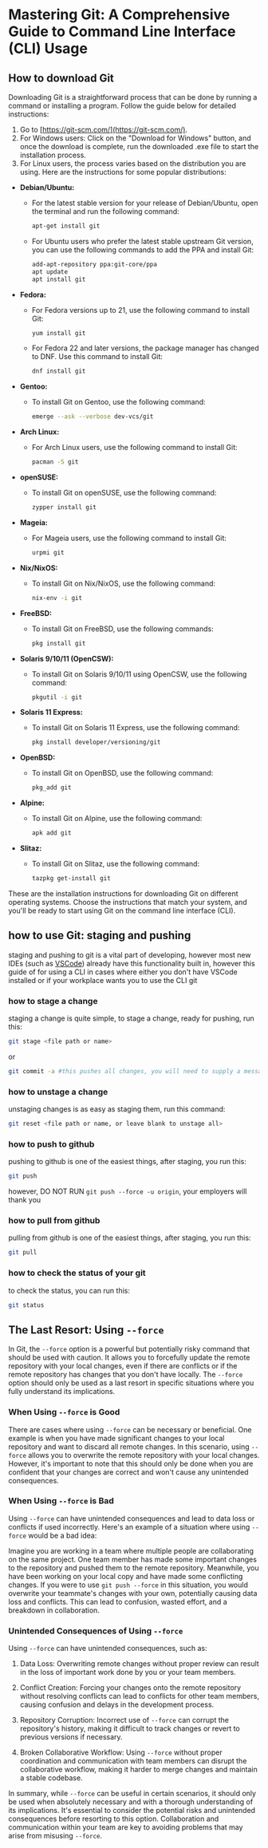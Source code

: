 # Mastering Git: A Comprehensive Guide to Command Line Interface (CLI) Usage

## How to download Git

Downloading Git is a straightforward process that can be done by running a command or installing a program. Follow the guide below for detailed instructions:

1. Go to [https://git-scm.com/](https://git-scm.com/).
2. For Windows users: Click on the "Download for Windows" button, and once the download is complete, run the downloaded .exe file to start the installation process.
3. For Linux users, the process varies based on the distribution you are using. Here are the instructions for some popular distributions:

- **Debian/Ubuntu:**
   - For the latest stable version for your release of Debian/Ubuntu, open the terminal and run the following command:
     ```bash
     apt-get install git
     ```

   - For Ubuntu users who prefer the latest stable upstream Git version, you can use the following commands to add the PPA and install Git:
     ```bash
     add-apt-repository ppa:git-core/ppa
     apt update
     apt install git
     ```

- **Fedora:**
   - For Fedora versions up to 21, use the following command to install Git:
     ```bash
     yum install git
     ```

   - For Fedora 22 and later versions, the package manager has changed to DNF. Use this command to install Git:
     ```bash
     dnf install git
     ```

- **Gentoo:**
   - To install Git on Gentoo, use the following command:
     ```bash
     emerge --ask --verbose dev-vcs/git
     ```

- **Arch Linux:**
   - For Arch Linux users, use the following command to install Git:
     ```bash
     pacman -S git
     ```

- **openSUSE:**
   - To install Git on openSUSE, use the following command:
     ```bash
     zypper install git
     ```

- **Mageia:**
   - For Mageia users, use the following command to install Git:
     ```bash
     urpmi git
     ```

- **Nix/NixOS:**
   - To install Git on Nix/NixOS, use the following command:
     ```bash
     nix-env -i git
     ```

- **FreeBSD:**
   - To install Git on FreeBSD, use the following commands:
     ```bash
     pkg install git
     ```

- **Solaris 9/10/11 (OpenCSW):**
   - To install Git on Solaris 9/10/11 using OpenCSW, use the following command:
     ```bash
     pkgutil -i git
     ```

- **Solaris 11 Express:**
   - To install Git on Solaris 11 Express, use the following command:
     ```bash
     pkg install developer/versioning/git
     ```

- **OpenBSD:**
   - To install Git on OpenBSD, use the following command:
     ```bash
     pkg_add git
     ```

- **Alpine:**
   - To install Git on Alpine, use the following command:
     ```bash
     apk add git
     ```

- **Slitaz:**
   - To install Git on Slitaz, use the following command:
     ```bash
     tazpkg get-install git
     ```

These are the installation instructions for downloading Git on different operating systems. Choose the instructions that match your system, and you'll be ready to start using Git on the command line interface (CLI).

## how to use Git: staging and pushing

staging and pushing to git is a vital part of developing, however most new IDEs (such as [VSCode](https://code.visualstudio.com/)) already have this functionality built in, however this guide of for using a CLI in cases where either you don't have VSCode installed or if your workplace wants you to use the CLI git

### how to stage a change

staging a change is quite simple, to stage a change, ready for pushing, run this:
```bash
git stage <file path or name> 
```
or
```bash
git commit -a #this pushes all changes, you will need to supply a message!
```

### how to unstage a change

unstaging changes is as easy as staging them, run this command:
```bash
git reset <file path or name, or leave blank to unstage all>
```

### how to push to github

pushing to github is one of the easiest things, after staging, you run this:
```bash
git push
```
however, DO NOT RUN `git push --force -u origin`, your employers will thank you

### how to pull from github

pulling from github is one of the easiest things, after staging, you run this:
```bash
git pull
```

### how to check the status of your git

to check the status, you can run this:

```bash
git status
```

## The Last Resort: Using `--force`

In Git, the `--force` option is a powerful but potentially risky command that should be used with caution. It allows you to forcefully update the remote repository with your local changes, even if there are conflicts or if the remote repository has changes that you don't have locally. The `--force` option should only be used as a last resort in specific situations where you fully understand its implications.

### When Using `--force` is Good

There are cases where using `--force` can be necessary or beneficial. One example is when you have made significant changes to your local repository and want to discard all remote changes. In this scenario, using `--force` allows you to overwrite the remote repository with your local changes. However, it's important to note that this should only be done when you are confident that your changes are correct and won't cause any unintended consequences.

### When Using `--force` is Bad

Using `--force` can have unintended consequences and lead to data loss or conflicts if used incorrectly. Here's an example of a situation where using `--force` would be a bad idea:

Imagine you are working in a team where multiple people are collaborating on the same project. One team member has made some important changes to the repository and pushed them to the remote repository. Meanwhile, you have been working on your local copy and have made some conflicting changes. If you were to use `git push --force` in this situation, you would overwrite your teammate's changes with your own, potentially causing data loss and conflicts. This can lead to confusion, wasted effort, and a breakdown in collaboration.

### Unintended Consequences of Using `--force`

Using `--force` can have unintended consequences, such as:

1. Data Loss: Overwriting remote changes without proper review can result in the loss of important work done by you or your team members.

2. Conflict Creation: Forcing your changes onto the remote repository without resolving conflicts can lead to conflicts for other team members, causing confusion and delays in the development process.

3. Repository Corruption: Incorrect use of `--force` can corrupt the repository's history, making it difficult to track changes or revert to previous versions if necessary.

4. Broken Collaborative Workflow: Using `--force` without proper coordination and communication with team members can disrupt the collaborative workflow, making it harder to merge changes and maintain a stable codebase.

In summary, while `--force` can be useful in certain scenarios, it should only be used when absolutely necessary and with a thorough understanding of its implications. It's essential to consider the potential risks and unintended consequences before resorting to this option. Collaboration and communication within your team are key to avoiding problems that may arise from misusing `--force`.


